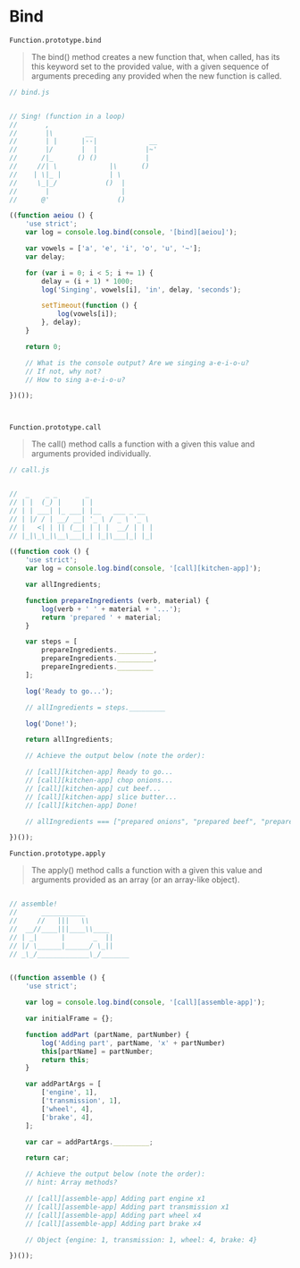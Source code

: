 # Bind

`Function.prototype.bind`

> The bind() method creates a new function that, when called, has its this keyword set to the provided value, with a given sequence of arguments preceding any provided when the new function is called.

```js
// bind.js


// Sing! (function in a loop)
//       ,
//       |\        __
//       | |      |--|             __
//       |/       |  |            |~'
//      /|_      () ()            |
//     //| \             |\      ()
//    | \|_ |            | \
//     \_|_/            ()  |
//       |                  |
//      @'                 ()

((function aeiou () {
    'use strict';
    var log = console.log.bind(console, '[bind][aeiou]');

    var vowels = ['a', 'e', 'i', 'o', 'u', '~'];
    var delay;

    for (var i = 0; i < 5; i += 1) {
        delay = (i + 1) * 1000;
        log('Singing', vowels[i], 'in', delay, 'seconds');

        setTimeout(function () {
            log(vowels[i]);
        }, delay);
    }

    return 0;

    // What is the console output? Are we singing a-e-i-o-u?
    // If not, why not?
    // How to sing a-e-i-o-u?

})());




```

`Function.prototype.call`

> The call() method calls a function with a given this value and arguments provided individually.

```js
// call.js


//  _    _ _       _
// | |  (_) |     | |
// | | ___| |_ ___| |__   ___ _ __
// | |/ / | __/ __| '_ \ / _ \ '_ \
// |   <| | || (__| | | |  __/ | | |
// |_|\_\_|\__\___|_| |_|\___|_| |_|

((function cook () {
    'use strict';
    var log = console.log.bind(console, '[call][kitchen-app]');

    var allIngredients;

    function prepareIngredients (verb, material) {
        log(verb + ' ' + material + '...');
        return 'prepared ' + material;
    }

    var steps = [
        prepareIngredients._________,
        prepareIngredients._________,
        prepareIngredients._________
    ];

    log('Ready to go...');

    // allIngredients = steps._________

    log('Done!');

    return allIngredients;

    // Achieve the output below (note the order):

    // [call][kitchen-app] Ready to go...
    // [call][kitchen-app] chop onions...
    // [call][kitchen-app] cut beef...
    // [call][kitchen-app] slice butter...
    // [call][kitchen-app] Done!

    // allIngredients === ["prepared onions", "prepared beef", "prepared butter"]

})());

```

`Function.prototype.apply`

> The apply() method calls a function with a given this value and arguments provided as an array (or an array-like object).


```js

// assemble!
//      ___________
//     //   |||   \\
//  __//____|||____\\____
// | _|      |       _  ||
// |/ \______|______/ \_||
// _\_/_____________\_/_______


((function assemble () {
    'use strict';

    var log = console.log.bind(console, '[call][assemble-app]');

    var initialFrame = {};

    function addPart (partName, partNumber) {
        log('Adding part', partName, 'x' + partNumber)
        this[partName] = partNumber;
        return this;
    }

    var addPartArgs = [
        ['engine', 1],
        ['transmission', 1],
        ['wheel', 4],
        ['brake', 4],
    ];

    var car = addPartArgs._________;

    return car;

    // Achieve the output below (note the order):
    // hint: Array methods?

    // [call][assemble-app] Adding part engine x1
    // [call][assemble-app] Adding part transmission x1
    // [call][assemble-app] Adding part wheel x4
    // [call][assemble-app] Adding part brake x4

    // Object {engine: 1, transmission: 1, wheel: 4, brake: 4}

})());

```

